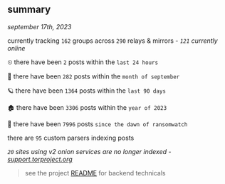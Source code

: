 
## summary
_september 17th, 2023_

currently tracking `162` groups across `290` relays & mirrors - _`121` currently online_

⏲ there have been `2` posts within the `last 24 hours`

🦈 there have been `282` posts within the `month of september`

🪐 there have been `1364` posts within the `last 90 days`

🏚 there have been `3306` posts within the `year of 2023`

🦕 there have been `7996` posts `since the dawn of ransomwatch`

there are `95` custom parsers indexing posts

_`20` sites using v2 onion services are no longer indexed - [support.torproject.org](https://support.torproject.org/onionservices/v2-deprecation/)_

> see the project [README](https://github.com/joshhighet/ransomwatch#ransomwatch--) for backend technicals
